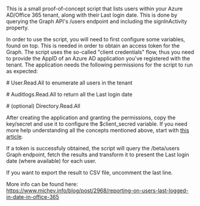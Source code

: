 This is a small proof-of-concept script that lists users within your Azure AD/Office 365 tenant, along with their Last login date. This is done by querying the Graph API's /users endpoint and including the signInActivity property.

In order to use the script, you will need to first configure some variables, found on top. This is needed in order to obtain an access token for the Graph. The script uses the so-called "client credentials" flow, thus you need to provide the AppID of an Azure AD application you've registered with the tenant. The application needs the following permissions for the script to run as expected:

\# User.Read.All to enumerate all users in the tenant

\# Auditlogs.Read.All to return all the Last login date

\# (optional) Directory.Read.All

After creating the application and granting the permissions, copy the key/secret and use it to configure the $client_secred variable. If you need more help understanding all the concepts mentioned above, start with [this article](https://docs.microsoft.com/en-us/graph/auth/auth-concepts).

If a token is successfuly obtained, the script will query the /beta/users Graph endpoint, fetch the results and transform it to present the Last login date (where available) for each user.

If you want to export the result to CSV file, uncomment the last line.

More info can be found here: https://www.michev.info/blog/post/2968/reporting-on-users-last-logged-in-date-in-office-365
